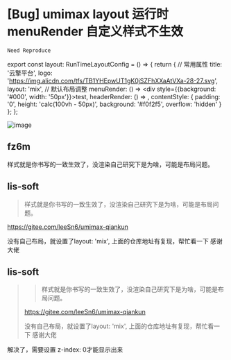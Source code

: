 # [Bug] umimax layout 运行时 menuRender 自定义样式不生效

`Need Reproduce`

export const layout: RunTimeLayoutConfig = () => {
return {
// 常用属性
title: '云擎平台',
logo: 'https://img.alicdn.com/tfs/TB1YHEpwUT1gK0jSZFhXXaAtVXa-28-27.svg',
layout: 'mix',
// 默认布局调整
menuRender: () => <div style={{background: '#000', width: '50px'}}>test</div>,
headerRender: () => <LayoutHeader />,
contentStyle: {
padding: '0',
height: 'calc(100vh - 50px)',
background: '#f0f2f5',
overflow: 'hidden'
}
};
};

![image](https://github.com/umijs/umi/assets/73830471/3a5c5208-af9f-4892-983e-b8af3c3333fd)

## fz6m

样式就是你书写的一致生效了，没渲染自己研究下是为啥，可能是布局问题。

## lis-soft

> 样式就是你书写的一致生效了，没渲染自己研究下是为啥，可能是布局问题。

https://gitee.com/leeSn6/umimax-qiankun

没有自己布局，就设置了layout: 'mix', 上面的仓库地址有复现，帮忙看一下 感谢大佬

## lis-soft

> > 样式就是你书写的一致生效了，没渲染自己研究下是为啥，可能是布局问题。
>
> https://gitee.com/leeSn6/umimax-qiankun
>
> 没有自己布局，就设置了layout: 'mix', 上面的仓库地址有复现，帮忙看一下 感谢大佬

解决了，需要设置 z-index: 0才能显示出来
